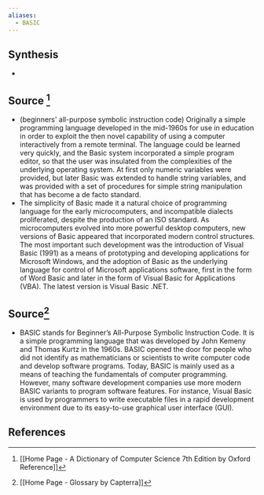 ```yaml
---
aliases:
  - BASIC
---
```

## Synthesis
- 
## Source [^1]
- (beginners' all-purpose symbolic instruction code) Originally a simple programming language developed in the mid-1960s for use in education in order to exploit the then novel capability of using a computer interactively from a remote terminal. The language could be learned very quickly, and the Basic system incorporated a simple program editor, so that the user was insulated from the complexities of the underlying operating system. At first only numeric variables were provided, but later Basic was extended to handle string variables, and was provided with a set of procedures for simple string manipulation that has become a de facto standard.
- The simplicity of Basic made it a natural choice of programming language for the early microcomputers, and incompatible dialects proliferated, despite the production of an ISO standard. As microcomputers evolved into more powerful desktop computers, new versions of Basic appeared that incorporated modern control structures. The most important such development was the introduction of Visual Basic (1991) as a means of prototyping and developing applications for Microsoft Windows, and the adoption of Basic as the underlying language for control of Microsoft applications software, first in the form of Word Basic and later in the form of Visual Basic for Applications (VBA). The latest version is Visual Basic .NET.
## Source[^2]
- BASIC stands for Beginner’s All-Purpose Symbolic Instruction Code. It is a simple programming language that was developed by John Kemeny and Thomas Kurtz in the 1960s. BASIC opened the door for people who did not identify as mathematicians or scientists to write computer code and develop software programs. Today, BASIC is mainly used as a means of teaching the fundamentals of computer programming. However, many software development companies use more modern BASIC variants to program software features. For instance, Visual Basic is used by programmers to write executable files in a rapid development environment due to its easy-to-use graphical user interface (GUI).
## References

[^1]: [[Home Page - A Dictionary of Computer Science 7th Edition by Oxford Reference]]
[^2]: [[Home Page - Glossary by Capterra]]